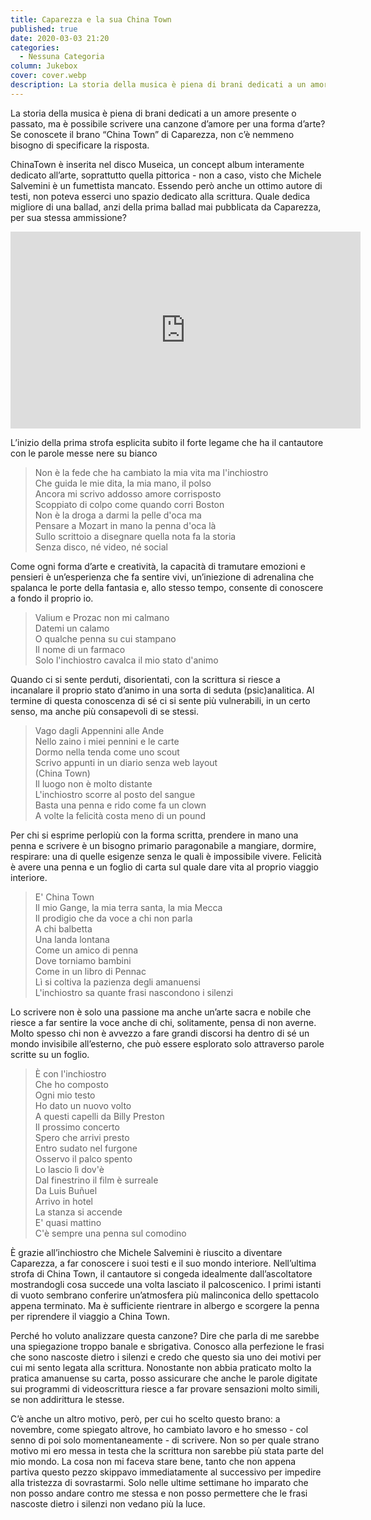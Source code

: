 ```yaml
---
title: Caparezza e la sua China Town
published: true
date: 2020-03-03 21:20
categories:
  - Nessuna Categoria
column: Jukebox
cover: cover.webp
description: La storia della musica è piena di brani dedicati a un amore presente o passato, ma è possibile scrivere una canzone d’amore per una forma d’arte? Se conoscete il brano “China Town” di Caparezza, non c’è nemmeno bisogno di specificare la risposta.
---
```

La storia della musica è piena di brani dedicati a un amore presente o passato, ma è possibile scrivere una canzone d’amore per una forma d’arte? Se conoscete il brano “China Town” di Caparezza, non c’è nemmeno bisogno di specificare la risposta.

ChinaTown è inserita nel disco Museica, un concept album interamente dedicato all’arte, soprattutto quella pittorica - non a caso, visto che Michele Salvemini è un fumettista mancato. Essendo però anche un ottimo autore di testi, non poteva esserci uno spazio dedicato alla scrittura. Quale dedica migliore di una ballad, anzi della prima ballad mai pubblicata da Caparezza, per sua stessa ammissione?

<iframe width="560" height="315" src="https://www.youtube.com/embed/zW2_PdTNTNM" frameborder="0" allow="accelerometer; autoplay; encrypted-media; gyroscope; picture-in-picture" allowfullscreen title="Caparezza"></iframe>

L’inizio della prima strofa esplicita subito il forte legame che ha il cantautore con le parole messe nere su bianco

> Non è la fede che ha cambiato la mia vita ma l'inchiostro  
> Che guida le mie dita, la mia mano, il polso  
> Ancora mi scrivo addosso amore corrisposto  
> Scoppiato di colpo come quando corri Boston  
> Non è la droga a darmi la pelle d'oca ma  
> Pensare a Mozart in mano la penna d'oca là  
> Sullo scrittoio a disegnare quella nota fa la storia  
> Senza disco, né video, né social  

Come ogni forma d’arte e creatività, la capacità di tramutare emozioni e pensieri è un’esperienza che fa sentire vivi, un’iniezione di adrenalina che spalanca le porte della fantasia e, allo stesso tempo, consente di conoscere a fondo il proprio io.

> Valium e Prozac non mi calmano  
> Datemi un calamo  
> O qualche penna su cui stampano  
> Il nome di un farmaco  
> Solo l'inchiostro cavalca il mio stato d'animo  

Quando ci si sente perduti, disorientati, con la scrittura si riesce a incanalare il proprio stato d’animo in una sorta di seduta (psic)analitica. Al termine di questa conoscenza di sé ci si sente più vulnerabili, in un certo senso, ma anche più consapevoli di se stessi.

> Vago dagli Appennini alle Ande  
> Nello zaino i miei pennini e le carte  
> Dormo nella tenda come uno scout  
> Scrivo appunti in un diario senza web layout  
> (China Town)  
> Il luogo non è molto distante  
> L'inchiostro scorre al posto del sangue  
> Basta una penna e rido come fa un clown  
> A volte la felicità costa meno di un pound  

Per chi si esprime perlopiù con la forma scritta, prendere in mano una penna e scrivere è un bisogno primario paragonabile a mangiare, dormire, respirare: una di quelle esigenze senza le quali è impossibile vivere. Felicità è avere una penna e un foglio di carta sul quale dare vita al proprio viaggio interiore.

> E' China Town  
> Il mio Gange, la mia terra santa, la mia Mecca  
> Il prodigio che da voce a chi non parla  
> A chi balbetta  
> Una landa lontana  
> Come un amico di penna  
> Dove torniamo bambini  
> Come in un libro di Pennac  
> Lì si coltiva la pazienza degli amanuensi  
> L'inchiostro sa quante frasi nascondono i silenzi  

Lo scrivere non è solo una passione ma anche un’arte sacra e nobile che riesce a far sentire la voce anche di chi, solitamente, pensa di non averne. Molto spesso chi non è avvezzo a fare grandi discorsi ha dentro di sé un mondo invisibile all’esterno, che può essere esplorato solo attraverso parole scritte su un foglio.

> È con l'inchiostro  
> Che ho composto  
> Ogni mio testo  
> Ho dato un nuovo volto  
> A questi capelli da Billy Preston  
> Il prossimo concerto  
> Spero che arrivi presto  
> Entro sudato nel furgone  
> Osservo il palco spento  
> Lo lascio lì dov'è  
> Dal finestrino il film è surreale  
> Da Luis Buñuel  
> Arrivo in hotel  
> La stanza si accende  
> E' quasi mattino  
> C'è sempre una penna sul comodino  

È grazie all’inchiostro che Michele Salvemini è riuscito a diventare Caparezza, a far conoscere i suoi testi e il suo mondo interiore. Nell’ultima strofa di China Town, il cantautore si congeda idealmente dall’ascoltatore mostrandogli cosa succede una volta lasciato il palcoscenico. I primi istanti di vuoto sembrano conferire un’atmosfera più malinconica dello spettacolo appena terminato. Ma è sufficiente rientrare in albergo e scorgere la penna per riprendere il viaggio a China Town.

Perché ho voluto analizzare questa canzone? Dire che parla di me sarebbe una spiegazione troppo banale e sbrigativa. Conosco alla perfezione le frasi che sono nascoste dietro i silenzi e credo che questo sia uno dei motivi per cui mi sento legata alla scrittura. Nonostante non abbia praticato molto la pratica amanuense su carta, posso assicurare che anche le parole digitate sui programmi di videoscrittura riesce a far provare sensazioni molto simili, se non addirittura le stesse.

C’è anche un altro motivo, però, per cui ho scelto questo brano: a novembre, come spiegato altrove, ho cambiato lavoro e ho smesso - col senno di poi solo momentaneamente - di scrivere. Non so per quale strano motivo mi ero messa in testa che la scrittura non sarebbe più stata parte del mio mondo. La cosa non mi faceva stare bene, tanto che non appena partiva questo pezzo skippavo immediatamente al successivo per impedire alla tristezza di sovrastarmi. Solo nelle ultime settimane ho imparato che non posso andare contro me stessa e non posso permettere che le frasi nascoste dietro i silenzi non vedano più la luce.
